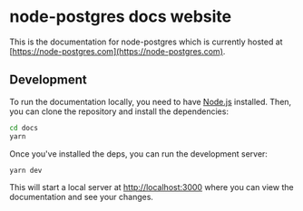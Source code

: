# node-postgres docs website

This is the documentation for node-postgres which is currently hosted at [https://node-postgres.com](https://node-postgres.com).

## Development

To run the documentation locally, you need to have [Node.js](https://nodejs.org) installed. Then, you can clone the repository and install the dependencies:

```bash
cd docs
yarn
```

Once you've installed the deps, you can run the development server:

```bash
yarn dev
```

This will start a local server at [http://localhost:3000](http://localhost:3000) where you can view the documentation and see your changes.

